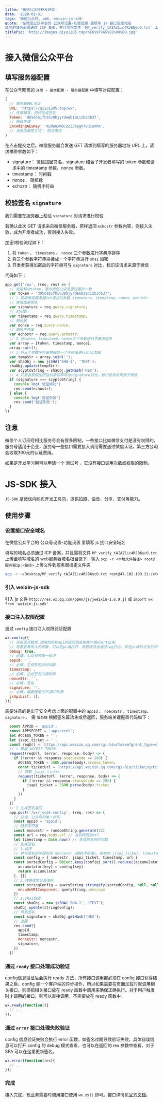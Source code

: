 ```yaml
---
title: '微信公众号开发记录'
date: '2020-01-01'
tags: '微信公众号, web, weixin-js-sdk'
quote: '在微信公众平台的 公众号设置-功能设置 里填写 js 接口安全域名
填写的域名必须通过 ICP 备案，并且需将文件 `MP_verify_tAIAZ1ic4RJB6ycO.txt` 上传至填写域名的 web服务器域名根目录下，输入 `scp -r <本地文件路径> root@服务器ip:<路径>` 上传文件到服务器指定文件夹'
titlePic: 'http://images.qiyu1205.top/%E6%97%A5%E8%90%BD.jpg'
---
```


# 接入微信公众平台

## 填写服务器配置

在公众号网页的 `开发 - 基本配置 - 服务器配置` 中填写对应配置：

```javaScript
{
  // 服务器URL地址
  URL: 'https://qiyu1205.top/wx',
  // 任意填写，用作生成签名
  Token: 'd05dab1fh5638bjyrde6b19cizb3db37',
  // 随机生成
  EncodingAESKey: 'XDde8xMO72cZ3ksgVTUuioXhK',
  // 消息加解密方式： 明文模式
}
```

在点击提交之后，微信服务器会发送 GET 请求到填写的服务器地址 URL 上，请求携带参数如下：

- signature： 微信加密签名，signature 结合了开发者填写的 token 参数和请求中的 timestamp 参数、nonce 参数。
- timestamp： 时间戳
- nonce： 随机数
- echostr： 随机字符串

## 校验签名 `signature`

我们需要在服务器上检验 `signature` 对请求进行校验

若确认此次 GET 请求来自微信服务器，原样返回 `echostr` 参数内容，则接入生效，成为开发者成功，否则接入失败。

加密/校验流程如下：

1. 将 `token` 、 `timestamp` 、 `nonce` 三个参数进行字典序排序
2. 将三个参数字符串拼接成一个字符串进行 `sha1` 加密
3. 开发者获得加密后的字符串可与 `signature` 对比，标识该请求来源于微信

代码如下：

```javaScript
app.get('/wx', (req, res) => {
  // 自定移动token，要与微信公众号里设置的一致
  var token = "d05dab1fh5638bjyrde6b19cizb3db37";
  // 1.获取微信服务器Get请求的参数 signature、timestamp、nonce、echostr
  // 微信加密签名
  var signature = req.query.signature;
  // 时间戳
  var timestamp = req.query.timestamp;
  // 随机数
  var nonce = req.query.nonce;
  // 随机字符串
  var echostr = req.query.echostr;
  // 2.将token、timestamp、nonce三个参数进行字典序排序
  var array = [token, timestamp, nonce];
  array.sort();
  // 3.将三个参数字符串拼接成一个字符串进行sha1加密
  var tempStr = array.join('');
  var shaObj = new jsSHA('SHA-1', 'TEXT');
  shaObj.update(tempStr);
  var scyptoString = shaObj.getHash('HEX');
  // 4.开发者获得加密后的字符串可与signature对比，标识该请求来源于微信
  if (signature === scyptoString) {
    console.log('验证成功')
    res.send(echostr);
  } else {
    console.log('验证失败')
    res.send('验证失败');
  }
})
```

## 注意

微信个人订阅号相比服务号会有很多限制，一些接口比如微信支付是没有权限的，服务号适用于企业，服务号一些接口需要接入调用需要通过微信认证，第三方公司会收取300元的认证费用。

如果是开发学习用可以申请一个 [测试号](https://developers.weixin.qq.com/doc/offiaccount/Basic_Information/Requesting_an_API_Test_Account.html) ，它没有接口调用次数或权限的限制。

# JS-SDK 接入

`JS-SDK` 是微信内网页开发工具包，提供拍照、语音、分享、支付等能力。

## 使用步骤
### 设置接口安全域名

在微信公众平台的 公众号设置-功能设置 里填写 js 接口安全域名

填写的域名必须通过 ICP 备案，并且需将文件 `MP_verify_tAIAZ1ic4RJB6ycO.txt` 上传至填写域名的 web服务器域名根目录下，输入 `scp -r <本地文件路径> root@服务器ip:<路径>` 上传文件到服务器指定文件夹

```bash
scp -r ~/Desktop/MP_verify_tAIAZ1ic4RJB6ycO.txt root@47.102.193.11:/etc/nginx/conf.d/home
```

### 引入 weixin-js-sdk
引入 js 文件 `http://res.wx.qq.com/open/js/jweixin-1.6.0.js` 或 `import wx from 'weixin-js-sdk'`

### 接口注入权限配置
通过 `config` 接口注入权限验证配置

```javaScript
wx.config({
  // 开启调试模式,调用的所有api的返回值会在客户端alert出来，
  // 若要查看传入的参数，可以在pc端打开，参数信息会通过log打出，仅在pc端时才会打印。
  debug: true,
  // 必填，公众号的唯一标识
  appId: '',
  // 必填，生成签名的时间戳
  timestamp: ,
  // 必填，生成签名的随机串
  nonceStr: '',
  // 必填，签名
  signature: '',
  // 必填，需要使用的JS接口列表
  jsApiList: [],
});
```

需要注意的是出于安全考虑上面的配置中的 `appId` 、 `nonceStr` 、`timestamp`、`signature` 、 需 `服务端` 根据签名算法生成后返回，服务端关键配置代码如下：

```javaScript
  const APPID = 'appid';
  const APPSECRET = 'appsecret';
  let ACCESS_TOKEN = '';
  let jsapi_ticket = '';
  const reqUrl = `https://api.weixin.qq.com/cgi-bin/token?grant_type=client_credential&appid=${APPID}&secret=${APPSECRET}`;
  // 1.获取 ACCESS_TOKEN
  request(reqUrl, (error, response, body) => {
    if (!error && response.statusCode == 200) {
      ACCESS_TOKEN = JSON.parse(body).access_token;
      const ticketUrl = `https://api.weixin.qq.com/cgi-bin/ticket/getticket?access_token=${ACCESS_TOKEN}&type=jsapi`;
      // 获取 jsapi_ticket
      request(ticketUrl, (error, response, body) => {
        if (!error && response.statusCode == 200) {
          jsapi_ticket = JSON.parse(body).ticket
        }
      })
    }
  })
  // 2.生成签名返回
  app.post('/wx/jssdk-config', (req, res) => {
    // 必填，公众号的唯一标识
    const appId = 'appid';
    // 随机字符串
    const noncestr = randomString.generate(32)
    const url = req.body.url // 当前网页的url
    let timestamp = Date.now() // 生成签名的时间戳
    // 生成签名
    // 1.排序
    // 参与签名的字段包括 noncestr（随机字符串）、有效的 jsapi_ticket, timestamp（时间戳）、url（当前网页的URL，不包含#及其后面部分）。
    const config = { noncestr, jsapi_ticket, timestamp, url }
    const sortedConfig = Object.keys(config).sort().reduce((accumulator, key) => {
      accumulator[key] = config[key]
      return accumulator
    }, {})
    // 2.转换成地址查询符
    const stringConfig = queryString.stringify(sortedConfig, null, null, {
      encodeURIComponent: queryString.unescape
    })
    // 3.sha1加密
    const shaObj = new jsSHA('SHA-1', 'TEXT');
    shaObj.update(stringConfig);
    // 得到签名
    const signature = shaObj.getHash('HEX');
    // 返回
    res.send({
      appId,
      timestamp,
      nonceStr: noncestr,
      signature,
    })
  })
```

### 通过 `ready` 接口处理成功验证
config信息验证后会执行 ready 方法，所有接口调用都必须在 config 接口获得结果之后，config 是一个客户端的异步操作，所以如果需要在页面加载时就调用相关接口，则须把相关接口放在 ready 函数中调用来确保正确执行。对于用户触发时才调用的接口，则可以直接调用，不需要放在 ready 函数中。

```javaScript
wx.ready(function(){
  // ...
});
```

### 通过 `error` 接口处理失败验证
config 信息验证失败会执行 error 函数，如签名过期导致验证失败，具体错误信息可以打开 config 的 debug 模式查看，也可以在返回的 res 参数中查看，对于 SPA 可以在这里更新签名。
```javaScript
wx.error(function(res){
  // ...
});
```
### 完成
接入完成，现业务需要时调用接口使用 `wx.xx()` 即可。接口详情见[官方文档](https://developers.weixin.qq.com/doc/offiaccount/OA_Web_Apps/JS-SDK.html#0)。